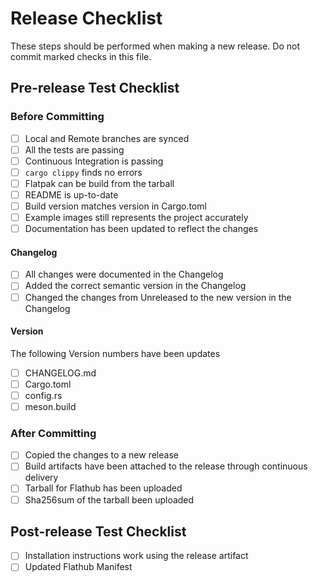 # Release Checklist

These steps should be performed when making a new release. Do not commit marked checks in this file.

## Pre-release Test Checklist

### Before Committing

- [ ] Local and Remote branches are synced
- [ ] All the tests are passing
- [ ] Continuous Integration is passing
- [ ] `cargo clippy` finds no errors
- [ ] Flatpak can be build from the tarball
- [ ] README is up-to-date
- [ ] Build version matches version in Cargo.toml
- [ ] Example images still represents the project accurately
- [ ] Documentation has been updated to reflect the changes

#### Changelog

- [ ] All changes were documented in the Changelog
- [ ] Added the correct semantic version in the Changelog
- [ ] Changed the changes from Unreleased to the new version in the Changelog

#### Version

The following Version numbers have been updates

- [ ] CHANGELOG.md
- [ ] Cargo.toml
- [ ] config.rs
- [ ] meson.build

### After Committing

- [ ] Copied the changes to a new release
- [ ] Build artifacts have been attached to the release through continuous delivery
- [ ] Tarball for Flathub has been uploaded
- [ ] Sha256sum of the tarball been uploaded

## Post-release Test Checklist

- [ ] Installation instructions work using the release artifact
- [ ] Updated Flathub Manifest
